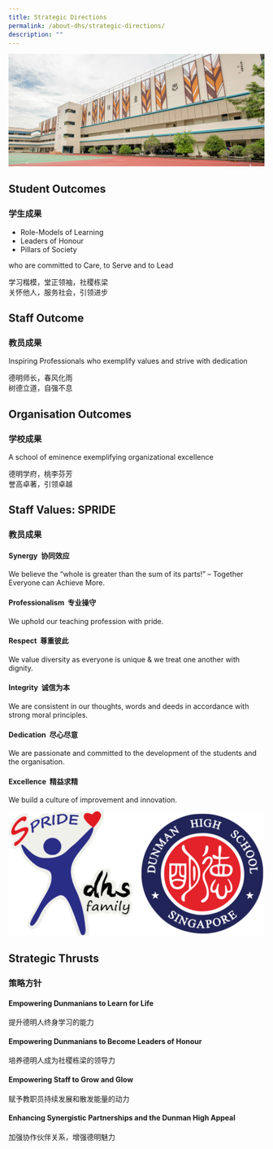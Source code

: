 ```yaml
---
title: Strategic Directions
permalink: /about-dhs/strategic-directions/
description: ""
---
```

![](/images/Homepage/school%20building.jpg)

## **Student Outcomes**  
### **学生成果**

*   Role-Models of Learning
*   Leaders of Honour
*   Pillars of Society

who are committed to Care, to Serve and to Lead

学习楷模，堂正领袖，社稷栋梁  
关怀他人，服务社会，引领进步


## **Staff Outcome**  
### **教员成果**

Inspiring Professionals who exemplify values and strive with dedication

德明师长，春风化雨  
树德立道，自强不息

## **Organisation Outcomes**  
### **学校成果**

A school of eminence exemplifying organizational excellence

德明学府，桃李芬芳  
誉高卓著，引领卓越

## **Staff Values: SPRIDE**  
### **教员成果**

#### Synergy  协同效应 

We believe the “whole is greater than the sum of its parts!” – Together Everyone can Achieve More.


#### Professionalism  专业操守 

We uphold our teaching profession with pride.


#### Respect  尊重彼此

We value diversity as everyone is unique & we treat one another with dignity.


#### Integrity  诚信为本

We are consistent in our thoughts, words and deeds in accordance with strong moral principles.

#### Dedication  尽心尽意 

We are passionate and committed to the development of the students and the organisation.

#### Excellence  精益求精 

We build a culture of improvement and innovation.

![](/images/Homepage/spride%20dhs.png)

## **Strategic Thrusts**  
### **策略方针**

#### Empowering Dunmanians to Learn for Life 
提升德明人终身学习的能力  

#### Empowering Dunmanians to Become Leaders of Honour
培养德明人成为社稷栋梁的领导力  

#### Empowering Staff to Grow and Glow
赋予教职员持续发展和散发能量的动力  

#### Enhancing Synergistic Partnerships and the Dunman High Appeal
加强协作伙伴关系，增强德明魅力